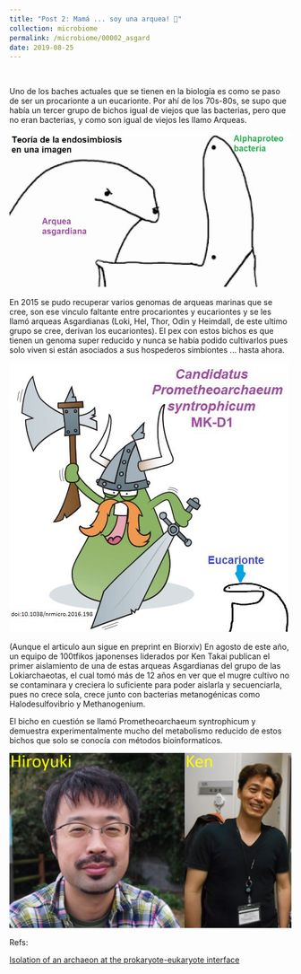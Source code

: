 ```yaml
---
title: "Post 2: Mamá ... soy una arquea! 🦠"
collection: microbiome
permalink: /microbiome/00002_asgard
date: 2019-08-25
---
```


&nbsp;

Uno de los baches actuales que se tienen en la biología es como se paso de ser un procarionte a un eucarionte. Por ahí de los 70s-80s,  se supo que había un tercer grupo de bichos igual de viejos que las bacterias, pero que no eran bacterias, y como son igual de viejos les llamo Arqueas. 

![euk](/images/microbiome/00002_euk.jpg)

En 2015 se pudo recuperar varios genomas de arqueas marinas que se cree, son ese vinculo faltante entre procariontes y eucariontes y se les llamó arqueas Asgardianas (Loki, Hel, Thor, Odin y Heimdall, de este ultimo grupo se cree, derivan los eucariontes). El pex con estos bichos es que tienen un genoma super reducido y nunca se había podido cultivarlos pues solo viven si están asociados a sus hospederos simbiontes ... hasta ahora.

![cartoon](/images/microbiome/00002_cartoon.jpg)

(Aunque el articulo aun sigue en preprint en Biorxiv) En agosto de este año, un equipo de 100tfikos japonenses liderados por Ken Takai publican el primer aislamiento de una de estas arqueas Asgardianas del grupo de las Lokiarchaeotas, el cual tomó más de 12 años en ver que el mugre cultivo no se contaminara y creciera lo suficiente para poder aislarla y secuenciarla, pues no crece sola, crece junto con bacterias metanogénicas como Halodesulfovibrio y Methanogenium. 

El bicho en cuestión se llamó Prometheoarchaeum syntrophicum y demuestra experimentalmente mucho del metabolismo reducido de estos bichos que solo se conocía con métodos bioinformaticos.

![ken](/images/microbiome/00002_ken.png)




Refs:

[Isolation of an archaeon at the prokaryote-eukaryote interface](https://www.biorxiv.org/content/10.1101/726976v1)
